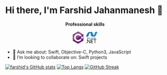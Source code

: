 <h1>Hi there, I'm Farshid Jahanmanesh 👋</h1>

<p align="center"> 
 <strong>
  Professional skills
  </strong>
</p>

<p align="center"> 
  <img src="https://raw.githubusercontent.com/devicons/devicon/master/icons/csharp/csharp-original.svg" alt="csharp" width="40" height="40" />
  <img src="https://raw.githubusercontent.com/devicons/devicon/master/icons/dot-net/dot-net-original-wordmark.svg" alt="dotnet" width="40" height="40" />
</p>

- 💬 Ask me about: Swift, Objective-C, Python3, JavaScript
- 👯 I’m looking to collaborate on: Swift projects

[![farshid's GitHub stats](https://github-readme-stats.vercel.app/api?username=farshadjahanmanesh&show_icons=true&theme=dracula&hide_title=true)](https://github.com/anuraghazra/github-readme-stats)
[![Top Langs](https://github-readme-stats.vercel.app/api/top-langs/?username=farshadjahanmanesh&layout=compact&theme=dracula)](https://github.com/anuraghazra/github-readme-stats)
[![GitHub Streak](https://github-readme-streak-stats.herokuapp.com/?user=farshadjahanmanesh&layout=compact&theme=dracula)](https://git.io/streak-stats)
<!--
**farshidjahanmanesh/farshidjahanmanesh** is a ✨ _special_ ✨ repository because its `README.md` (this file) appears on your GitHub profile.

Here are some ideas to get you started:

- 🔭 I’m currently working on ...
- 🌱 I’m currently learning ...
- 👯 I’m looking to collaborate on ...
- 🤔 I’m looking for help with ...
- 💬 Ask me about ...
- 📫 How to reach me: ...
- 😄 Pronouns: ...
- ⚡ Fun fact: ...
-->
